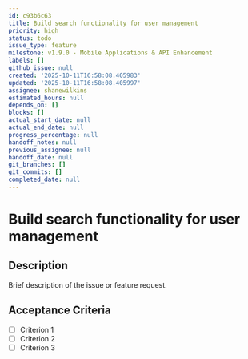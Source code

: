 ```yaml
---
id: c93b6c63
title: Build search functionality for user management
priority: high
status: todo
issue_type: feature
milestone: v1.9.0 - Mobile Applications & API Enhancement
labels: []
github_issue: null
created: '2025-10-11T16:58:08.405983'
updated: '2025-10-11T16:58:08.405997'
assignee: shanewilkins
estimated_hours: null
depends_on: []
blocks: []
actual_start_date: null
actual_end_date: null
progress_percentage: null
handoff_notes: null
previous_assignee: null
handoff_date: null
git_branches: []
git_commits: []
completed_date: null
---
```


# Build search functionality for user management

## Description

Brief description of the issue or feature request.

## Acceptance Criteria

- [ ] Criterion 1
- [ ] Criterion 2
- [ ] Criterion 3